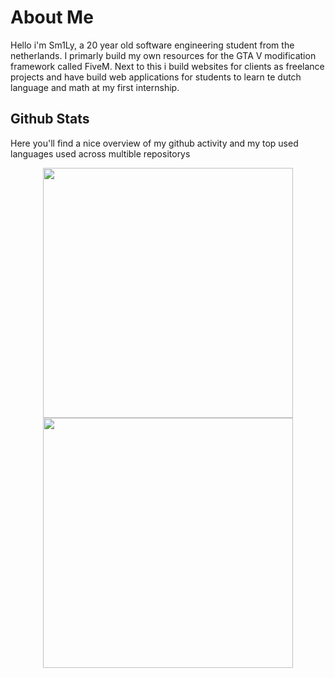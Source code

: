 # About Me

Hello i'm Sm1Ly, a 20 year old software engineering student from the netherlands. I primarly build my own resources for the GTA V modification framework called FiveM. Next to this i build websites for clients as freelance projects and have build web applications for students to learn te dutch language and math at my first internship.

## Github Stats
Here you'll find a nice overview of my github activity and my top used languages used across multible repositorys

<p align = "center">
  <img src = "https://github-readme-stats.vercel.app/api?username=5m1Ly&show_icons=true&theme=bear" width = 400>
  <img src = "https://github-readme-streak-stats.herokuapp.com?user=5m1Ly&theme=dark&hide_border=true" width = 400>
</p>
